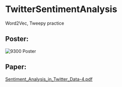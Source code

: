 # TwitterSentimentAnalysis
Word2Vec, Tweepy practice

**Poster:**
---
![9300 Poster](https://github.com/cent664/TwitterSentimentAnalysis/assets/44358874/8b9a2340-5862-4405-96b1-935b1fca54a0)


**Paper:**
---
[Sentiment_Analysis_in_Twitter_Data-4.pdf](https://github.com/cent664/TwitterSentimentAnalysis/files/13413301/Sentiment_Analysis_in_Twitter_Data-4.pdf)

